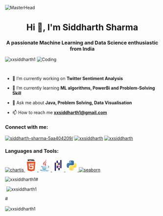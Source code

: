 ![MasterHead](https://res.cloudinary.com/rangle/image/upload/v1664297033/rangle.io/blogs/machine-learning-in-your-business/actual%20feature-photo.png)
<h1 align="center">Hi 👋, I'm Siddharth Sharma</h1>
<h3 align="center">A passionate Machine Learning and Data Science enthusiastic from India</h3>
<img align="right" alt="Coding" width="400" src="https://cdn.dribbble.com/users/1162077/screenshots/3848914/programmer.gif">
<p align="left"> <img src="https://komarev.com/ghpvc/?username=xxsiddharth1&label=Profile%20views&color=0e75b6&style=flat" alt="xxsiddharth1" /> </p>

<p align="left"> <a href="https://twitter.com/" target="blank"><img src="https://img.shields.io/twitter/follow/?logo=twitter&style=for-the-badge" alt="" /></a> </p>

- 🔭 I’m currently working on **Twitter Sentiment Analysis**

- 🌱 I’m currently learning **ML algorithms, PowerBi and Problem-Solving Skill**

- 💬 Ask me about **Java, Problem Solving, Data Visualisation**

- 📫 How to reach me **xxsiddharth1@gmail.com**

<h3 align="left">Connect with me:</h3>
<p align="left">
<a href="https://linkedin.com/in/siddharth-sharma-5aa404209/" target="blank"><img align="center" src="https://raw.githubusercontent.com/rahuldkjain/github-profile-readme-generator/master/src/images/icons/Social/linked-in-alt.svg" alt="siddharth-sharma-5aa404209/" height="30" width="40" /></a>
<a href="https://instagram.com/xxsiddharth" target="blank"><img align="center" src="https://raw.githubusercontent.com/rahuldkjain/github-profile-readme-generator/master/src/images/icons/Social/instagram.svg" alt="xxsiddharth" height="30" width="40" /></a>
<a href="https://www.leetcode.com/xxsiddharth" target="blank"><img align="center" src="https://raw.githubusercontent.com/rahuldkjain/github-profile-readme-generator/master/src/images/icons/Social/leet-code.svg" alt="xxsiddharth" height="30" width="40" /></a>
</p>

<h3 align="left">Languages and Tools:</h3>
<p align="left"> <a href="https://www.chartjs.org" target="_blank" rel="noreferrer"> <img src="https://www.chartjs.org/media/logo-title.svg" alt="chartjs" width="40" height="40"/> </a> <a href="https://www.w3.org/html/" target="_blank" rel="noreferrer"> <img src="https://raw.githubusercontent.com/devicons/devicon/master/icons/html5/html5-original-wordmark.svg" alt="html5" width="40" height="40"/> </a> <a href="https://www.java.com" target="_blank" rel="noreferrer"> <img src="https://raw.githubusercontent.com/devicons/devicon/master/icons/java/java-original.svg" alt="java" width="40" height="40"/> </a> <a href="https://pandas.pydata.org/" target="_blank" rel="noreferrer"> <img src="https://raw.githubusercontent.com/devicons/devicon/2ae2a900d2f041da66e950e4d48052658d850630/icons/pandas/pandas-original.svg" alt="pandas" width="40" height="40"/> </a> <a href="https://www.python.org" target="_blank" rel="noreferrer"> <img src="https://raw.githubusercontent.com/devicons/devicon/master/icons/python/python-original.svg" alt="python" width="40" height="40"/> </a> <a href="https://seaborn.pydata.org/" target="_blank" rel="noreferrer"> <img src="https://seaborn.pydata.org/_images/logo-mark-lightbg.svg" alt="seaborn" width="40" height="40"/> </a> </p>

<p><img align="left" src="https://github-readme-stats.vercel.app/api/top-langs?username=xxsiddharth1&show_icons=true&locale=en&layout=compact" alt="xxsiddharth1" /></p>

#<p>&nbsp;<img align="center" src="https://github-readme-stats.vercel.app/api?username=xxsiddharth1&show_icons=true&locale=en" alt="xxsiddharth1" /></p>#

<p><img align="center" src="https://github-readme-streak-stats.herokuapp.com/?user=xxsiddharth1&" alt="xxsiddharth1" /></p>
